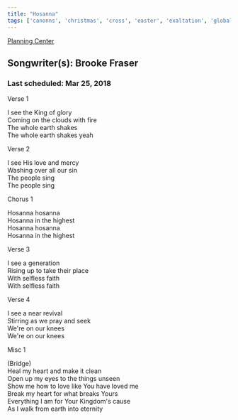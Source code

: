 ```yaml
---
title: "Hosanna"
tags: ['canonns', 'christmas', 'cross', 'easter', 'exaltation', 'global', 'hope', 'hosanna', 'palm-sunday', 'storm', 'take-it-all', 'thanksgiving', 'you-are']
---
```


[Planning Center](https://services.planningcenteronline.com/songs/13680555)

## Songwriter(s): Brooke Fraser
### Last scheduled: Mar 25, 2018          

Verse 1  
  
I see the King of glory  
Coming on the clouds with fire  
The whole earth shakes  
The whole earth shakes yeah  
  
Verse 2  
  
I see His love and mercy  
Washing over all our sin  
The people sing  
The people sing  
  
Chorus 1  
  
Hosanna hosanna  
Hosanna in the highest  
Hosanna hosanna  
Hosanna in the highest  
  
Verse 3  
  
I see a generation  
Rising up to take their place  
With selfless faith  
With selfless faith  
  
Verse 4  
  
I see a near revival  
Stirring as we pray and seek  
We're on our knees  
We're on our knees  
  
Misc 1  
  
(Bridge)  
Heal my heart and make it clean  
Open up my eyes to the things unseen  
Show me how to love like You have loved me  
Break my heart for what breaks Yours  
Everything I am for Your Kingdom's cause  
As I walk from earth into eternity
